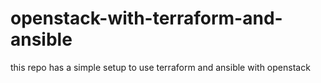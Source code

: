 # openstack-with-terraform-and-ansible
this repo has a simple setup to use terraform and ansible with openstack
